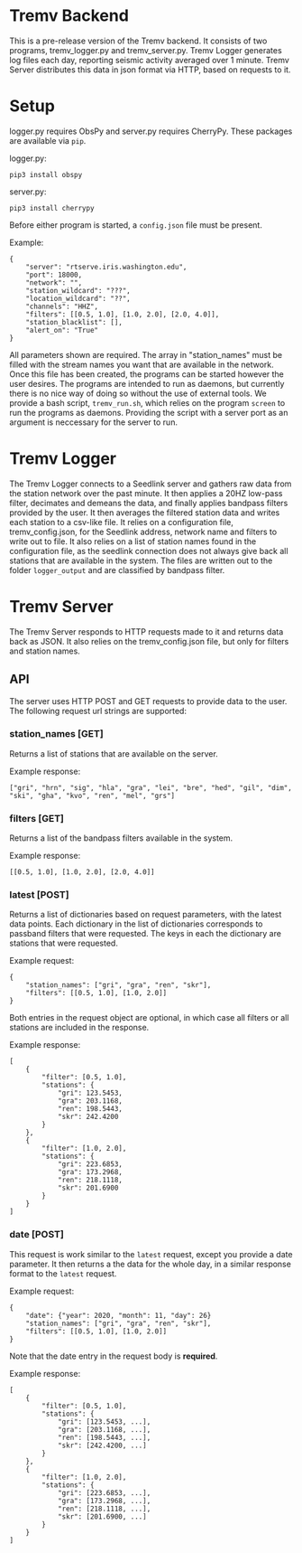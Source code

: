 # Tremv Backend
This is a pre-release version of the Tremv backend. It consists of two programs, tremv_logger.py and tremv_server.py.
Tremv Logger generates log files each day, reporting seismic activity averaged over 1 minute.
Tremv Server distributes this data in json format via HTTP, based on requests to it.

# Setup
logger.py requires ObsPy and server.py requires CherryPy. These packages are available via `pip`.

logger.py:
```
pip3 install obspy
```
server.py:
```
pip3 install cherrypy
``` 

Before either program is started, a `config.json` file must be present. 

Example:
```
{
	"server": "rtserve.iris.washington.edu",
	"port": 18000,
	"network": "",
	"station_wildcard": "???",
	"location_wildcard": "??",
	"channels": "HHZ",
	"filters": [[0.5, 1.0], [1.0, 2.0], [2.0, 4.0]],
	"station_blacklist": [],
	"alert_on": "True"
}
```

All parameters shown are required. The array in "station_names" must be filled with the stream names you want that are available in the network.
Once this file has been created, the programs can be started however the user desires. The programs are intended to run as daemons, but currently
there is no nice way of doing so without the use of external tools. We provide a bash script, `tremv_run.sh`, which relies on the program `screen`
to run the programs as daemons. Providing the script with a server port as an argument is neccessary for the server to run.

# Tremv Logger
The Tremv Logger connects to a Seedlink server and gathers raw data from the station network over the past minute.
It then applies a 20HZ low-pass filter, decimates and demeans the data, and finally applies bandpass filters provided
by the user. It then averages the filtered station data and writes each station to a csv-like file.
It relies on a configuration file, tremv_config.json, for the Seedlink address, network name and filters to write out to file.
It also relies on a list of station names found in the configuration file, as the seedlink connection does not always give back all stations that are available in the system.
The files are written out to the folder `logger_output` and are classified by bandpass filter.

# Tremv Server
The Tremv Server responds to HTTP requests made to it and returns data back as JSON. It also relies on the tremv_config.json file, but only for filters and station names.

## API
The server uses HTTP POST and GET requests to provide data to the user. The following request url strings are supported:

### station_names [GET]
Returns a list of stations that are available on the server.

Example response:
```
["gri", "hrn", "sig", "hla", "gra", "lei", "bre", "hed", "gil", "dim", "ski", "gha", "kvo", "ren", "mel", "grs"]
```

### filters [GET]
Returns a list of the bandpass filters available in the system.

Example response:
```
[[0.5, 1.0], [1.0, 2.0], [2.0, 4.0]]
```

### latest [POST]
Returns a list of dictionaries based on request parameters, with the latest data points. Each dictionary in the list of dictionaries corresponds to passband filters that were requested. 
The keys in each the dictionary are stations that were requested.

Example request:
```
{
	"station_names": ["gri", "gra", "ren", "skr"],
	"filters": [[0.5, 1.0], [1.0, 2.0]]
}
```
Both entries in the request object are optional, in which case all filters or all stations are included in the response.

Example response:
```
[
	{
		"filter": [0.5, 1.0],
		"stations": {
			"gri": 123.5453,
			"gra": 203.1168,
			"ren": 198.5443,
			"skr": 242.4200
		}
	},
	{
		"filter": [1.0, 2.0],
		"stations": {
			"gri": 223.6853,
			"gra": 173.2968,
			"ren": 218.1118,
			"skr": 201.6900
		}
	}
]
```

### date [POST]
This request is work similar to the `latest` request, except you provide a date parameter.
It then returns a the data for the whole day, in a similar response format to the `latest` request.

Example request:
```
{
	"date": {"year": 2020, "month": 11, "day": 26}
	"station_names": ["gri", "gra", "ren", "skr"],
	"filters": [[0.5, 1.0], [1.0, 2.0]]
}
```
Note that the date entry in the request body is **required**.

Example response:
```
[
	{
		"filter": [0.5, 1.0],
		"stations": {
			"gri": [123.5453, ...],
			"gra": [203.1168, ...],
			"ren": [198.5443, ...],
			"skr": [242.4200, ...]
		}
	},
	{
		"filter": [1.0, 2.0],
		"stations": {
			"gri": [223.6853, ...],
			"gra": [173.2968, ...],
			"ren": [218.1118, ...],
			"skr": [201.6900, ...]
		}
	}
]
```
